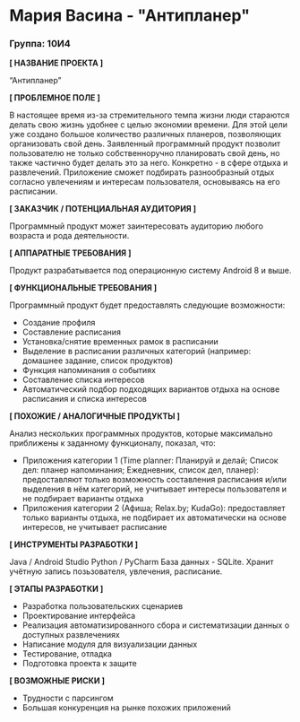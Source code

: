 # Мария Васина - "Антипланер"

### Группа: 10И4

**[ НАЗВАНИЕ ПРОЕКТА ]**

“Антипланер”

**[ ПРОБЛЕМНОЕ ПОЛЕ ]**

В настоящее время из-за стремительного темпа жизни люди стараются делать свою жизнь удобнее с целью экономии времени. Для этой цели уже создано большое количество различных планеров, позволяющих организовать свой день. Заявленный программный продукт позволит пользователю не только собственноручно планировать свой день, но также частично будет делать это за него. Конкретно - в сфере отдыха и развлечений. Приложение сможет подбирать разнообразный отдых согласно увлечениям и интересам пользователя, основываясь на его расписании.

**[ ЗАКАЗЧИК / ПОТЕНЦИАЛЬНАЯ АУДИТОРИЯ ]**

Программный продукт может заинтересовать аудиторию любого возраста и рода деятельности.

**[ АППАРАТНЫЕ ТРЕБОВАНИЯ ]**

Продукт разрабатывается под операционную систему Android 8 и выше.

**[ ФУНКЦИОНАЛЬНЫЕ ТРЕБОВАНИЯ ]**

Программный продукт будет предоставлять следующие возможности:

* Создание профиля
* Составление расписания
* Установка/снятие временных рамок в расписании
* Выделение в расписании различных категорий (например: домашнее задание, список продуктов)
* Функция напоминания о событиях
* Составление списка интересов
* Автоматический подбор подходящих вариантов отдыха на основе расписания и списка интересов


**[ ПОХОЖИЕ / АНАЛОГИЧНЫЕ ПРОДУКТЫ ]**

Анализ нескольких программных продуктов, которые максимально приближены к заданному функционалу, показал, что:

* Приложения категории 1 (Time planner: Планируй и делай; Список дел: планер напоминания; Ежедневник, список дел, планер): предоставляют только возможность составления расписания и/или выделения в нём категорий, не учитывает интересы пользователя и не подбирает варианты отдыха
* Приложения категории 2 (Афиша; Relax.by; KudaGo): предоставляет только варианты отдыха, не подбирает их автоматически на основе интересов, не учитывает расписание

**[ ИНСТРУМЕНТЫ РАЗРАБОТКИ ]**

Java / Android Studio
Python / PyCharm
База данных - SQLite. Хранит учётную запись позьзователя, увлечения, расписание.

**[ ЭТАПЫ РАЗРАБОТКИ ]**

* Разработка пользовательских сценариев
* Проектирование интерфейса
* Реализация автоматизированного сбора и систематизации данных о доступных развлечениях
* Написание модуля для визуализации данных
* Тестирование, отладка
* Подготовка проекта к защите

**[ ВОЗМОЖНЫЕ РИСКИ ]**

* Трудности с парсингом
* Большая конкуренция на рынке похожих приложений
